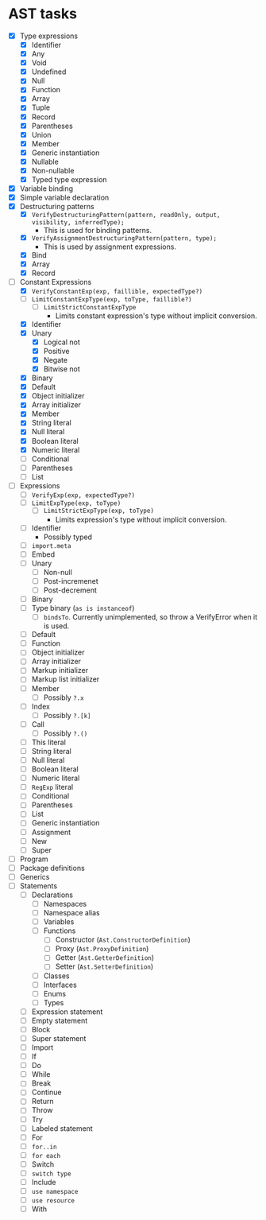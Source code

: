 # AST tasks

- [x] Type expressions
  - [x] Identifier
  - [x] Any
  - [x] Void
  - [x] Undefined
  - [x] Null
  - [x] Function
  - [x] Array
  - [x] Tuple
  - [x] Record
  - [x] Parentheses
  - [x] Union
  - [x] Member
  - [x] Generic instantiation
  - [x] Nullable
  - [x] Non-nullable
  - [x] Typed type expression
- [x] Variable binding
- [x] Simple variable declaration
- [x] Destructuring patterns
  - [x] `VerifyDestructuringPattern(pattern, readOnly, output, visibility, inferredType);`
    - This is used for binding patterns.
  - [x] `VerifyAssignmentDestructuringPattern(pattern, type);`
    - This is used by assignment expressions.
  - [x] Bind
  - [x] Array
  - [x] Record
- [ ] Constant Expressions
  - [x] `VerifyConstantExp(exp, faillible, expectedType?)`
  - [ ] `LimitConstantExpType(exp, toType, faillible?)`
    - [ ] `LimitStrictConstantExpType`
      - Limits constant expression's type without implicit conversion.
  - [x] Identifier
  - [x] Unary
    - [x] Logical not
    - [x] Positive
    - [x] Negate
    - [x] Bitwise not
  - [x] Binary
  - [x] Default
  - [x] Object initializer
  - [x] Array initializer
  - [x] Member
  - [x] String literal
  - [x] Null literal
  - [x] Boolean literal
  - [x] Numeric literal
  - [ ] Conditional
  - [ ] Parentheses
  - [ ] List
- [ ] Expressions
  - [ ] `VerifyExp(exp, expectedType?)`
  - [ ] `LimitExpType(exp, toType)`
    - [ ] `LimitStrictExpType(exp, toType)`
      - Limits expression's type without implicit conversion.
  - [ ] Identifier
    - Possibly typed
  - [ ] `import.meta`
  - [ ] Embed
  - [ ] Unary
    - [ ] Non-null
    - [ ] Post-incremenet
    - [ ] Post-decrement
  - [ ] Binary
  - [ ] Type binary (`as is instanceof`)
    - [ ] `bindsTo`. Currently unimplemented, so throw a VerifyError when it is used.
  - [ ] Default
  - [ ] Function
  - [ ] Object initializer
  - [ ] Array initializer
  - [ ] Markup initializer
  - [ ] Markup list initializer
  - [ ] Member
    - [ ] Possibly `?.x`
  - [ ] Index
    - [ ] Possibly `?.[k]`
  - [ ] Call
    - [ ] Possibly `?.()`
  - [ ] This literal
  - [ ] String literal
  - [ ] Null literal
  - [ ] Boolean literal
  - [ ] Numeric literal
  - [ ] `RegExp` literal
  - [ ] Conditional
  - [ ] Parentheses
  - [ ] List
  - [ ] Generic instantiation
  - [ ] Assignment
  - [ ] New
  - [ ] Super
- [ ] Program
- [ ] Package definitions
- [ ] Generics
- [ ] Statements
  - [ ] Declarations
    - [ ] Namespaces
    - [ ] Namespace alias
    - [ ] Variables
    - [ ] Functions
      - [ ] Constructor (`Ast.ConstructorDefinition`)
      - [ ] Proxy (`Ast.ProxyDefinition`)
      - [ ] Getter (`Ast.GetterDefinition`)
      - [ ] Setter (`Ast.SetterDefinition`)
    - [ ] Classes
    - [ ] Interfaces
    - [ ] Enums
    - [ ] Types
  - [ ] Expression statement
  - [ ] Empty statement
  - [ ] Block
  - [ ] Super statement
  - [ ] Import
  - [ ] If
  - [ ] Do
  - [ ] While
  - [ ] Break
  - [ ] Continue
  - [ ] Return
  - [ ] Throw
  - [ ] Try
  - [ ] Labeled statement
  - [ ] For
  - [ ] `for..in`
  - [ ] `for each`
  - [ ] Switch
  - [ ] `switch type`
  - [ ] Include
  - [ ] `use namespace`
  - [ ] `use resource`
  - [ ] With
